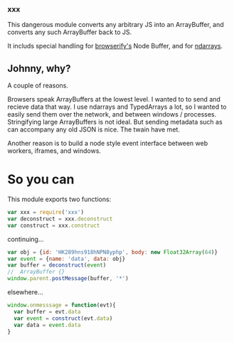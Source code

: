 ### xxx

This dangerous module converts any arbitrary JS into an ArrayBuffer, and converts any such ArrayBuffer back to JS.

It includs special handling for [browserify's](http://npmjs.org/package/browserify) Node Buffer, and for [ndarrays](htts://npmjs.org/package/ndarray).

## Johnny, why?

A couple of reasons.

Browsers speak ArrayBuffers at the lowest level.  I wanted to to send and recieve data that way.  I use ndarrays and TypedArrays a lot, so I wanted to easily send them over the network, and between windows / processes.  Stringifying large ArrayBuffers is not ideal.  But sending metadata such as can accompany any old JSON is nice.  The twain have met.

Another reason is to build a node style event interface between web workers, iframes, and windows.

# So you can

This module exports two functions:
```js
var xxx = require('xxx')
var deconstruct = xxx.deconstruct
var construct = xxx.construct
```
continuing...
```js
var obj = {id: 'HK289hns918hNPN8yphp', body: new Float32Array(64)}
var event = {name: 'data', data: obj}
var buffer = deconstruct(event)
//  ArrayBuffer {}
window.parent.postMessage(buffer, '*')
```
elsewhere...
```js
window.onmesssage = function(evt){
  var buffer = evt.data
  var event = construct(evt.data)
  var data = event.data
}
```

